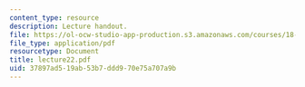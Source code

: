 ```yaml
---
content_type: resource
description: Lecture handout.
file: https://ol-ocw-studio-app-production.s3.amazonaws.com/courses/18-330-introduction-to-numerical-analysis-spring-2004/37897ad519ab53b7ddd970e75a707a9b_lecture22.pdf
file_type: application/pdf
resourcetype: Document
title: lecture22.pdf
uid: 37897ad5-19ab-53b7-ddd9-70e75a707a9b
---
```

